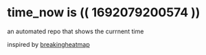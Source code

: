 # time_now is (( 1692079200574 ))

an automated repo that shows the currnent time

inspired by [breakingheatmap](https://github.com/breakingheatmap/breakingheatmap)